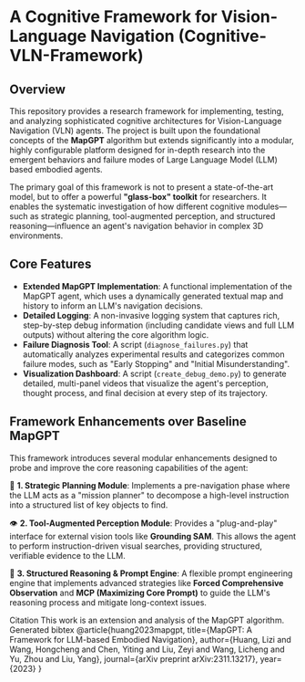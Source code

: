 # A Cognitive Framework for Vision-Language Navigation (Cognitive-VLN-Framework)
## Overview

This repository provides a research framework for implementing, testing, and analyzing sophisticated cognitive architectures for Vision-Language Navigation (VLN) agents. The project is built upon the foundational concepts of the **MapGPT** algorithm but extends significantly into a modular, highly configurable platform designed for in-depth research into the emergent behaviors and failure modes of Large Language Model (LLM) based embodied agents.

The primary goal of this framework is not to present a state-of-the-art model, but to offer a powerful **"glass-box" toolkit** for researchers. It enables the systematic investigation of how different cognitive modules—such as strategic planning, tool-augmented perception, and structured reasoning—influence an agent's navigation behavior in complex 3D environments.

## Core Features

*   **Extended MapGPT Implementation**: A functional implementation of the MapGPT agent, which uses a dynamically generated textual map and history to inform an LLM's navigation decisions.
*   **Detailed Logging**: A non-invasive logging system that captures rich, step-by-step debug information (including candidate views and full LLM outputs) without altering the core algorithm logic.
*   **Failure Diagnosis Tool**: A script (`diagnose_failures.py`) that automatically analyzes experimental results and categorizes common failure modes, such as "Early Stopping" and "Initial Misunderstanding".
*   **Visualization Dashboard**: A script (`create_debug_demo.py`) to generate detailed, multi-panel videos that visualize the agent's perception, thought process, and final decision at every step of its trajectory.

## Framework Enhancements over Baseline MapGPT

This framework introduces several modular enhancements designed to probe and improve the core reasoning capabilities of the agent:

🧠 **1. Strategic Planning Module**: Implements a pre-navigation phase where the LLM acts as a "mission planner" to decompose a high-level instruction into a structured list of key objects to find.

👁️ **2. Tool-Augmented Perception Module**: Provides a "plug-and-play" interface for external vision tools like **Grounding SAM**. This allows the agent to perform instruction-driven visual searches, providing structured, verifiable evidence to the LLM.

🤔 **3. Structured Reasoning & Prompt Engine**: A flexible prompt engineering engine that implements advanced strategies like **Forced Comprehensive Observation** and **MCP (Maximizing Core Prompt)** to guide the LLM's reasoning process and mitigate long-context issues.



Citation
This work is an extension and analysis of the MapGPT algorithm.
Generated bibtex
@article{huang2023mapgpt,
  title={MapGPT: A Framework for LLM-based Embodied Navigation},
  author={Huang, Lizi and Wang, Hongcheng and Chen, Yiting and Liu, Zeyi and Wang, Licheng and Yu, Zhou and Liu, Yang},
  journal={arXiv preprint arXiv:2311.13217},
  year={2023}
}
